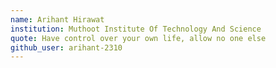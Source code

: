```yaml
---
name: Arihant Hirawat
institution: Muthoot Institute Of Technology And Science
quote: Have control over your own life, allow no one else
github_user: arihant-2310
---
```

